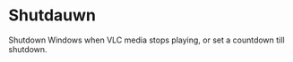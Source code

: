 Shutdauwn
=========

Shutdown Windows when VLC media stops playing, or set a countdown till shutdown.

